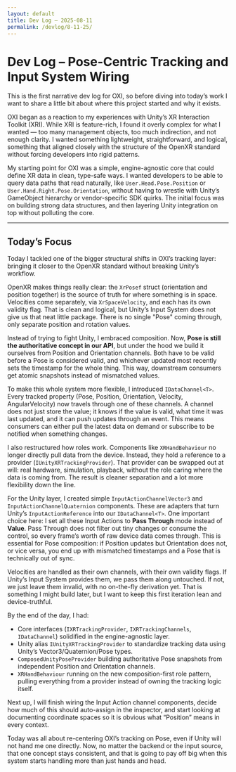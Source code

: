 ```yaml
---
layout: default
title: Dev Log — 2025-08-11
permalink: /devlog/8-11-25/
---
```


# Dev Log – Pose-Centric Tracking and Input System Wiring

This is the first narrative dev log for OXI, so before diving into today’s work I want to share a little bit about where this project started and why it exists.

OXI began as a reaction to my experiences with Unity’s XR Interaction Toolkit (XRI). While XRI is feature-rich, I found it overly complex for what I wanted — too many management objects, too much indirection, and not enough clarity. I wanted something lightweight, straightforward, and logical, something that aligned closely with the structure of the OpenXR standard without forcing developers into rigid patterns.  

My starting point for OXI was a simple, engine-agnostic core that could define XR data in clean, type-safe ways. I wanted developers to be able to query data paths that read naturally, like `User.Head.Pose.Position` or `User.Hand.Right.Pose.Orientation`, without having to wrestle with Unity’s GameObject hierarchy or vendor-specific SDK quirks. The initial focus was on building strong data structures, and then layering Unity integration on top without polluting the core.

---

## Today’s Focus

Today I tackled one of the bigger structural shifts in OXI’s tracking layer: bringing it closer to the OpenXR standard without breaking Unity’s workflow.  

OpenXR makes things really clear: the `XrPosef` struct (orientation and position together) is the source of truth for where something is in space. Velocities come separately, via `XrSpaceVelocity`, and each has its own validity flag. That is clean and logical, but Unity’s Input System does not give us that neat little package. There is no single "Pose" coming through, only separate position and rotation values.  

Instead of trying to fight Unity, I embraced composition. Now, **Pose is still the authoritative concept in our API**, but under the hood we build it ourselves from Position and Orientation channels. Both have to be valid before a Pose is considered valid, and whichever updated most recently sets the timestamp for the whole thing. This way, downstream consumers get atomic snapshots instead of mismatched values.  

To make this whole system more flexible, I introduced `IDataChannel<T>`. Every tracked property (Pose, Position, Orientation, Velocity, AngularVelocity) now travels through one of these channels. A channel does not just store the value; it knows if the value is valid, what time it was last updated, and it can push updates through an event. This means consumers can either pull the latest data on demand or subscribe to be notified when something changes.  

I also restructured how roles work. Components like `XRHandBehaviour` no longer directly pull data from the device. Instead, they hold a reference to a provider (`IUnityXRTrackingProvider`). That provider can be swapped out at will: real hardware, simulation, playback, without the role caring where the data is coming from. The result is cleaner separation and a lot more flexibility down the line.  

For the Unity layer, I created simple `InputActionChannelVector3` and `InputActionChannelQuaternion` components. These are adapters that turn Unity’s `InputActionReference` into our `IDataChannel<T>`. One important choice here: I set all these Input Actions to **Pass Through** mode instead of **Value**. Pass Through does not filter out tiny changes or consume the control, so every frame’s worth of raw device data comes through. This is essential for Pose composition: if Position updates but Orientation does not, or vice versa, you end up with mismatched timestamps and a Pose that is technically out of sync.  

Velocities are handled as their own channels, with their own validity flags. If Unity’s Input System provides them, we pass them along untouched. If not, we just leave them invalid, with no on-the-fly derivation yet. That is something I might build later, but I want to keep this first iteration lean and device-truthful.  

By the end of the day, I had:
- Core interfaces (`IXRTrackingProvider`, `IXRTrackingChannels`, `IDataChannel`) solidified in the engine-agnostic layer.
- Unity alias `IUnityXRTrackingProvider` to standardize tracking data using Unity’s Vector3/Quaternion/Pose types.
- `ComposedUnityPoseProvider` building authoritative Pose snapshots from independent Position and Orientation channels.
- `XRHandBehaviour` running on the new composition-first role pattern, pulling everything from a provider instead of owning the tracking logic itself.

Next up, I will finish wiring the Input Action channel components, decide how much of this should auto-assign in the inspector, and start looking at documenting coordinate spaces so it is obvious what “Position” means in every context.  

Today was all about re-centering OXI’s tracking on Pose, even if Unity will not hand me one directly. Now, no matter the backend or the input source, that one concept stays consistent, and that is going to pay off big when this system starts handling more than just hands and head.

